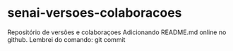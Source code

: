 # senai-versoes-colaboracoes
Repositório de versões e colaboraçoes
Adicionando README.md online no github.
Lembrei do comando: git commit